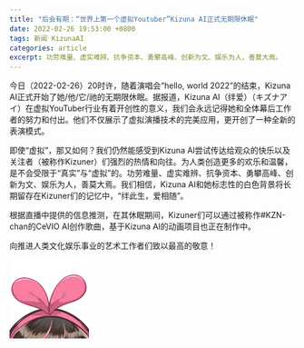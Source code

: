 ```yaml
---
title: "后会有期：“世界上第一个虚拟Youtuber”Kizuna AI正式无期限休眠"
date: 2022-02-26 19:53:00 +0800
tags: 新闻 KizunaAI
categories: article
excerpt: 功劳难量、虚实难辨、抗争资本、勇攀高峰、创新为文、娱乐为人，善莫大焉。
---
```


今日（2022-02-26）20时许，随着演唱会“hello, world 2022”的结束，Kizuna AI正式开始了她/他/它/祂的无期限休眠。据报道，Kizuna AI（绊爱）（キズナアイ）在虚拟YouTuber行业有着开创性的意义，我们会永远记得她和全体幕后工作者的努力和付出。他们不仅展示了虚拟演播技术的完美应用，更开创了一种全新的表演模式。

即使“虚拟”，那又如何？我们仍然能感受到Kizuna AI尝试传达给观众的快乐以及关注者（被称作Kizuner）们强烈的热情和向往。为人类创造更多的欢乐和温馨，是不会受限于“真实”与“虚拟”的。功劳难量、虚实难辨、抗争资本、勇攀高峰、创新为文、娱乐为人，善莫大焉。我们相信，Kizuna AI和她标志性的白色背景将长期留存在Kizuner们的记忆中，“绊此生，爱相随”。

根据直播中提供的信息推测，在其休眠期间，Kizuner们可以通过被称作\#KZN-chan的CeVIO AI创作歌曲，基于Kizuna AI的动画项目也正在制作中。

向推进人类文化娱乐事业的艺术工作者们致以最高的敬意！

![img](/assets/postres/2022-02-26-kizuna-ai-the-last-live/7c2cd61513fdbc988771bd95b6026268fe809c7e.webp)
